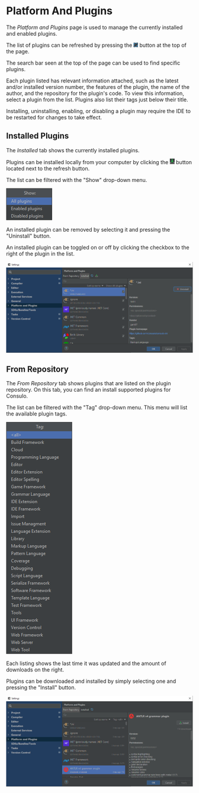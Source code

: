 # Platform And Plugins

The *Platform and Plugins* page is used to manage the currently installed and enabled plugins.

The list of plugins can be refreshed by pressing the
<img src="platform.and.plugins/images/refresh_button.png" alt="refresh"/> button at the top of the page.

The search bar seen at the top of the page can be used to find specific plugins.

Each plugin listed has relevant information attached, such as the latest and/or installed version number, the features of the plugin,
the name of the author, and the repository for the plugin's code.
To view this information, select a plugin from the list.
Plugins also list their tags just below their title.

Installing, uninstalling, enabling, or disabling a plugin may require the IDE to be restarted for changes to take effect.

## Installed Plugins

The *Installed* tab shows the currently installed plugins.

Plugins can be installed locally from your computer by clicking the
<img src="platform.and.plugins/images/install_button.png" alt="install"/> button located next to the refresh button.

The list can be filtered with the "Show" drop-down menu.

![Installed Plugins Page](platform.and.plugins/images/installed.show_menu.png)

An installed plugin can be removed by selecting it and pressing the "Uninstall" button.

An installed plugin can be toggled on or off by clicking the checkbox to the right of the plugin in the list.

![Installed Plugins Page](platform.and.plugins/images/installed.png)

## From Repository

The *From Repository* tab shows plugins that are listed on the plugin repository.
On this tab, you can find an install supported plugins for Consulo.

The list can be filtered with the "Tag" drop-down menu. This menu will list the available plugin tags.

![Plugin Repository Page](platform.and.plugins/images/repository.tag_menu.png)

Each listing shows the last time it was updated and the amount of downloads on the right.

Plugins can be downloaded and installed by simply selecting one and pressing the "Install" button.

![Plugin Repository Page](platform.and.plugins/images/repository.png)

